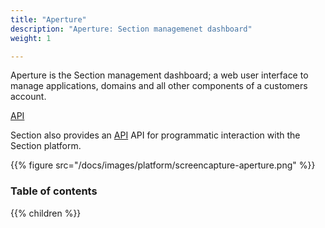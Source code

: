 ```yaml
---
title: "Aperture"
description: "Aperture: Section managemenet dashboard"
weight: 1

---
```


Aperture is the Section management dashboard; a web user interface to manage applications, domains and all other components of a customers account.

[API](/api/ "Section API")

Section also provides an [API](/api/) API for programmatic interaction with the Section platform.

{{% figure src="/docs/images/platform/screencapture-aperture.png" %}}

### Table of contents

{{% children %}}

